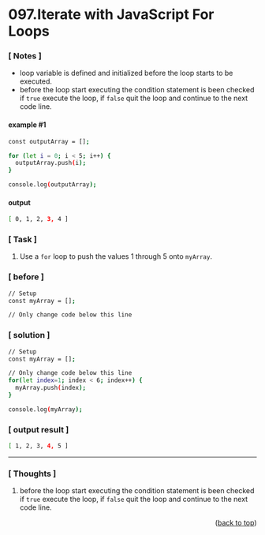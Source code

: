 <a name="topage"></a>

# 097.Iterate with JavaScript For Loops

### [ Notes ]
  * loop variable is defined and initialized before the loop starts to be executed.
  * before the loop start executing the condition statement is been checked if `true` execute the loop, if `false` quit the loop and continue to the next code line.  
 
#### example #1

```sh
const outputArray = [];

for (let i = 0; i < 5; i++) {
  outputArray.push(i);
}

console.log(outputArray);
```

#### output
```sh
[ 0, 1, 2, 3, 4 ]
```

### [ Task ]
  1. Use a `for` loop to push the values 1 through 5 onto `myArray`.

### [ before ]

```sh
// Setup
const myArray = [];

// Only change code below this line
```

### [ solution ]

```sh
// Setup
const myArray = [];

// Only change code below this line
for(let index=1; index < 6; index++) {
  myArray.push(index);
}

console.log(myArray);
```

### [ output result ]

```sh
[ 1, 2, 3, 4, 5 ]
```

-----

### [ Thoughts ]

  1. before the loop start executing the condition statement is been checked if `true` execute the loop, if `false` quit the loop and continue to the next code line.
  

<p align="right">(<a href="#topage">back to top</a>)</p>
<br/>
<br/>
